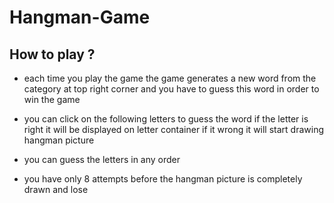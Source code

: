 # Hangman-Game

## How to play ?



- each time you play the game the game generates a new word from the category at top right corner and you have to guess this word in order to win the game

- you can click on the  following letters to guess the word if the letter is right it will be displayed on letter container if it wrong it will start drawing hangman picture

- you can guess the letters in any order

- you have only 8 attempts before the hangman picture is completely drawn and lose
